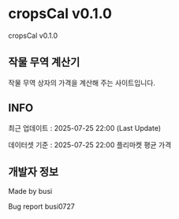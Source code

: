 # cropsCal v0.1.0
cropsCal v0.1.0

## 작물 무역 계산기

작물 무역 상자의 가격을 계산해 주는 사이트입니다.

## INFO

최근 업데이트 : 2025-07-25 22:00 (Last Update)

데이터셋 기준 : 2025-07-25 22:00 플리마켓 평균 가격

## 개발자 정보

Made by busi

Bug report busi0727
